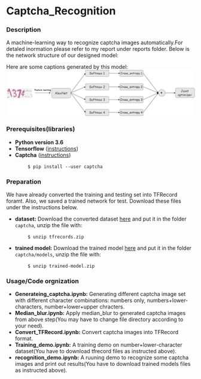 # Captcha_Recognition


### Description
A machine-learning way to recognize captcha images automatically.For detaled inormation please refer to my report under reports folder.
Below is the network structure of our designed model:

Here are some captions generated by this model:  
![Alt text](https://github.com/wxgsdy/Captcha_Recognition/blob/master/Network.jpg)


### Prerequisites(libraries)
* **Python version 3.6**
* **Tensorflow** ([instructions](https://www.tensorflow.org/install/))
* **Captcha** ([instructions](https://pypi.org/project/captcha/))  
```shell
        $ pip install --user captcha   
```

### Preparation
We have already converted the training and testing set into TFRecord foramt. Also, we saved a trained network for test. Download these files under the instructions below.
* **dataset:** Download the converted dataset [here](https://drive.google.com/open?id=1lpGNj1n2t2b__wdD6-tUxx2DDx9sxgaa) and put it in the folder  `captcha`, unzip the file with: 
```shell
        $ unzip tfrecords.zip   
```
* **trained model:** Download the trained model [here](https://drive.google.com/open?id=1fR-dka8ImcndCi_f24TatHjqgbg3mnKX) and put it in the folder  `captcha/models`, unzip the file with: 
```shell
        $ unzip trained-model.zip   
```

### Usage/Code orgnization
* **Generateing_captcha.ipynb:** Generating different captcha image set with different character combinations: numbers only, numbers+lower-characters, number+lower+upper chracters.  
* **Median_blur.ipynb:** Apply median_blur to generated captcha images from above step(You may have to change file directory according to your need).
* **Convert_TFRecord.ipynb:** Convert captcha images into TFRecord format.  
* **Training_demo.ipynb:** A training demo on number+lower-character dataset(You have to download tfrecord files as instructed above). 
* **recognition_demo.ipynb:** A ruuning demo to recognize some captcha images and print out results(You have to download trained models files as instructed above).














